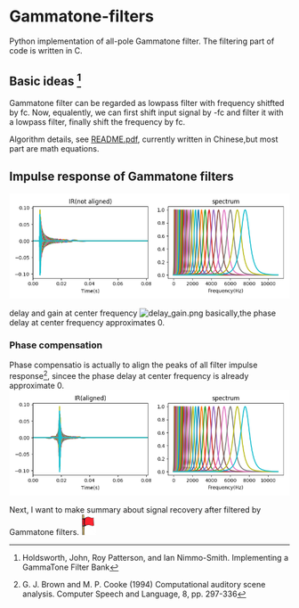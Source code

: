 # Gammatone-filters
Python implementation of all-pole Gammatone filter. 
The filtering part of code is written in C.

## Basic ideas [^Holdsworth1988]
Gammatone filter can be regarded as lowpass filter with frequency shitfted by fc. Now, equalently, we can first shift input signal by -fc and filter it with a lowpass filter, finally shift the frequency by fc.

Algorithm details, see [README.pdf](README.pdf), currently written in Chinese,but most part are math equations.

## Impulse response of Gammatone filters
![ir_not_aligned](example/ir_not_aligned.png)

delay and gain at center frequency
![delay_gain.png]('example/delay_gain.png')
basically,the phase delay at center frequency approximates 0. 

### Phase compensation
Phase compensatio is actually to align the peaks of all filter impulse response[^Brown1994], sincee the phase delay at center frequency is already approximate 0.
![ir_aligned](example/ir_aligned.png)

Next, I want to make summary about signal recovery after filtered by Gammatone filters. ![flag](example/flag.png)




[^Holdsworth1988]: Holdsworth, John, Roy Patterson, and Ian Nimmo-Smith. Implementing a GammaTone Filter Bank

[^Brown1994]: G. J. Brown and M. P. Cooke (1994) Computational auditory scene analysis. Computer Speech and Language, 8, pp. 297-336
